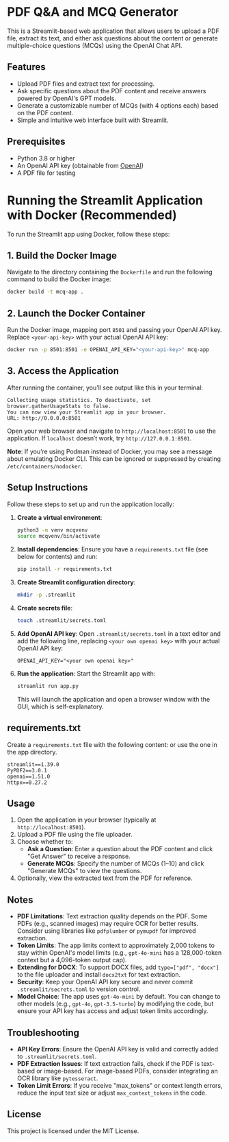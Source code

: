 # PDF Q&A and MCQ Generator

This is a Streamlit-based web application that allows users to upload a PDF file, extract its text, and either ask questions about the content or generate multiple-choice questions (MCQs) using the OpenAI Chat API.

## Features
- Upload PDF files and extract text for processing.
- Ask specific questions about the PDF content and receive answers powered by OpenAI's GPT models.
- Generate a customizable number of MCQs (with 4 options each) based on the PDF content.
- Simple and intuitive web interface built with Streamlit.

## Prerequisites
- Python 3.8 or higher
- An OpenAI API key (obtainable from [OpenAI](https://platform.openai.com/))
- A PDF file for testing


# Running the Streamlit Application with Docker (Recommended)

To run the Streamlit app using Docker, follow these steps:

## 1. Build the Docker Image
Navigate to the directory containing the `Dockerfile` and run the following command to build the Docker image:

```bash
docker build -t mcq-app .
```

## 2. Launch the Docker Container
Run the Docker image, mapping port `8501` and passing your OpenAI API key. Replace `<your-api-key>` with your actual OpenAI API key:

```bash
docker run -p 8501:8501 -e OPENAI_API_KEY="<your-api-key>" mcq-app
```

## 3. Access the Application
After running the container, you’ll see output like this in your terminal:

```
Collecting usage statistics. To deactivate, set browser.gatherUsageStats to false.
You can now view your Streamlit app in your browser.
URL: http://0.0.0.0:8501
```

Open your web browser and navigate to `http://localhost:8501` to use the application. If `localhost` doesn’t work, try `http://127.0.0.1:8501`.

**Note**: If you’re using Podman instead of Docker, you may see a message about emulating Docker CLI. This can be ignored or suppressed by creating `/etc/containers/nodocker`.

## Setup Instructions
Follow these steps to set up and run the application locally:

1. **Create a virtual environment**:
   ```bash
   python3 -m venv mcqvenv
   source mcqvenv/bin/activate
   ```

2. **Install dependencies**:
   Ensure you have a `requirements.txt` file (see below for contents) and run:
   ```bash
   pip install -r requirements.txt
   ```

3. **Create Streamlit configuration directory**:
   ```bash
   mkdir -p .streamlit
   ```

4. **Create secrets file**:
   ```bash
   touch .streamlit/secrets.toml
   ```

5. **Add OpenAI API key**:
   Open `.streamlit/secrets.toml` in a text editor and add the following line, replacing `<your own openai key>` with your actual OpenAI API key:
   ```
   OPENAI_API_KEY="<your own openai key>"
   ```

6. **Run the application**:
   Start the Streamlit app with:
   ```bash
   streamlit run app.py
   ```
   This will launch the application and open a browser window with the GUI, which is self-explanatory.

## requirements.txt
Create a `requirements.txt` file with the following content: or use the one in the app directory.
```
streamlit==1.39.0
PyPDF2==3.0.1
openai==1.51.0
httpx==0.27.2

```

## Usage
1. Open the application in your browser (typically at `http://localhost:8501`).
2. Upload a PDF file using the file uploader.
3. Choose whether to:
   - **Ask a Question**: Enter a question about the PDF content and click "Get Answer" to receive a response.
   - **Generate MCQs**: Specify the number of MCQs (1–10) and click "Generate MCQs" to view the questions.
4. Optionally, view the extracted text from the PDF for reference.

## Notes
- **PDF Limitations**: Text extraction quality depends on the PDF. Some PDFs (e.g., scanned images) may require OCR for better results. Consider using libraries like `pdfplumber` or `pymupdf` for improved extraction.
- **Token Limits**: The app limits context to approximately 2,000 tokens to stay within OpenAI's model limits (e.g., `gpt-4o-mini` has a 128,000-token context but a 4,096-token output cap).
- **Extending for DOCX**: To support DOCX files, add `type=["pdf", "docx"]` to the file uploader and install `docx2txt` for text extraction.
- **Security**: Keep your OpenAI API key secure and never commit `.streamlit/secrets.toml` to version control.
- **Model Choice**: The app uses `gpt-4o-mini` by default. You can change to other models (e.g., `gpt-4o`, `gpt-3.5-turbo`) by modifying the code, but ensure your API key has access and adjust token limits accordingly.

## Troubleshooting
- **API Key Errors**: Ensure the OpenAI API key is valid and correctly added to `.streamlit/secrets.toml`.
- **PDF Extraction Issues**: If text extraction fails, check if the PDF is text-based or image-based. For image-based PDFs, consider integrating an OCR library like `pytesseract`.
- **Token Limit Errors**: If you receive "max_tokens" or context length errors, reduce the input text size or adjust `max_context_tokens` in the code.

## License
This project is licensed under the MIT License.
